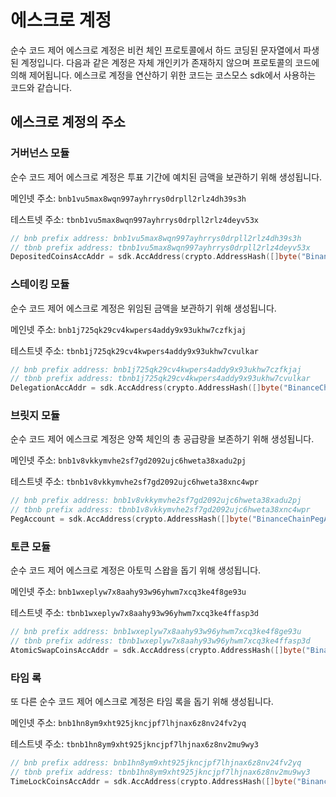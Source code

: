 # 에스크로 계정
순수 코드 제어 에스크로 계정은 비컨 체인 프로토콜에서 하드 코딩된 문자열에서 파생된 계정입니다. 다음과 같은 계정은 자체 개인키가 존재하지 않으며 프로토콜의 코드에 의해 제어됩니다. 에스크로 계정을 연산하기 위한 코드는 코스모스 sdk에서 사용하는 코드와 같습니다.

## 에스크로 계정의 주소

### 거버넌스 모듈
순수 코드 제어 에스크로 계정은 투표 기간에 예치된 금액을 보관하기 위해 생성됩니다.

메인넷 주소: `bnb1vu5max8wqn997ayhrrys0drpll2rlz4dh39s3h`

테스트넷 주소: `tbnb1vu5max8wqn997ayhrrys0drpll2rlz4deyv53x`
```go
// bnb prefix address: bnb1vu5max8wqn997ayhrrys0drpll2rlz4dh39s3h
// tbnb prefix address: tbnb1vu5max8wqn997ayhrrys0drpll2rlz4deyv53x
DepositedCoinsAccAddr = sdk.AccAddress(crypto.AddressHash([]byte("BinanceChainDepositedCoins")))
```

### 스테이킹 모듈
순수 코드 제어 에스크로 계정은 위임된 금액을 보관하기 위해 생성됩니다.

메인넷 주소: `bnb1j725qk29cv4kwpers4addy9x93ukhw7czfkjaj`

테스트넷 주소: `tbnb1j725qk29cv4kwpers4addy9x93ukhw7cvulkar`
```go
// bnb prefix address: bnb1j725qk29cv4kwpers4addy9x93ukhw7czfkjaj
// tbnb prefix address: tbnb1j725qk29cv4kwpers4addy9x93ukhw7cvulkar
DelegationAccAddr = sdk.AccAddress(crypto.AddressHash([]byte("BinanceChainStakeDelegation")))
```

### 브릿지 모듈
순수 코드 제어 에스크로 계정은 양쪽 체인의 총 공급량을 보존하기 위해 생성됩니다.

메인넷 주소: `bnb1v8vkkymvhe2sf7gd2092ujc6hweta38xadu2pj`

테스트넷 주소: `tbnb1v8vkkymvhe2sf7gd2092ujc6hweta38xnc4wpr`
```go
// bnb prefix address: bnb1v8vkkymvhe2sf7gd2092ujc6hweta38xadu2pj
// tbnb prefix address: tbnb1v8vkkymvhe2sf7gd2092ujc6hweta38xnc4wpr
PegAccount = sdk.AccAddress(crypto.AddressHash([]byte("BinanceChainPegAccount")))
```

### 토큰 모듈
순수 코드 제어 에스크로 계정은 아토믹 스왑을 돕기 위해 생성됩니다.

메인넷 주소: `bnb1wxeplyw7x8aahy93w96yhwm7xcq3ke4f8ge93u`

테스트넷 주소: `tbnb1wxeplyw7x8aahy93w96yhwm7xcq3ke4ffasp3d`
```go
// bnb prefix address: bnb1wxeplyw7x8aahy93w96yhwm7xcq3ke4f8ge93u
// tbnb prefix address: tbnb1wxeplyw7x8aahy93w96yhwm7xcq3ke4ffasp3d
AtomicSwapCoinsAccAddr = sdk.AccAddress(crypto.AddressHash([]byte("BinanceChainAtomicSwapCoins")))
```

### 타임 록
또 다른 순수 코드 제어 에스크로 계정은 타임 록을 돕기 위해 생성됩니다.

메인넷 주소: `bnb1hn8ym9xht925jkncjpf7lhjnax6z8nv24fv2yq`

테스트넷 주소: `tbnb1hn8ym9xht925jkncjpf7lhjnax6z8nv2mu9wy3`
```go
// bnb prefix address: bnb1hn8ym9xht925jkncjpf7lhjnax6z8nv24fv2yq
// tbnb prefix address: tbnb1hn8ym9xht925jkncjpf7lhjnax6z8nv2mu9wy3
TimeLockCoinsAccAddr = sdk.AccAddress(crypto.AddressHash([]byte("BinanceChainTimeLockCoins")))
```